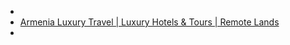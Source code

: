 -
- [Armenia Luxury Travel | Luxury Hotels & Tours | Remote Lands](https://www.remotelands.com/country/armenia)
-